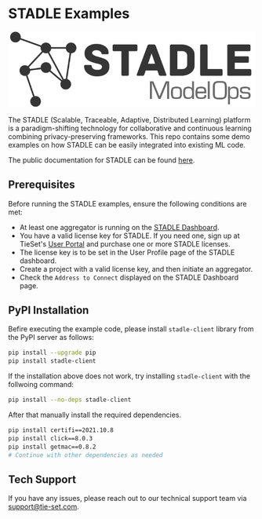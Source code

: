 # STADLE Examples

<img src="stadle_logo.png" width="600"/>

The STADLE (Scalable, Traceable, Adaptive, Distributed Learning) platform is a paradigm-shifting technology for collaborative and continuous learning combining privacy-preserving frameworks.
This repo contains some demo examples on how STADLE can be easily integrated into existing ML code.

The public documentation for STADLE can be found [here](https://stadle-documentation.readthedocs.io/en/latest/usage.html).

## Prerequisites

Before running the STADLE examples, ensure the following conditions are met:

- At least one aggregator is running on the [STADLE Dashboard](https://www.stadle.ai/).
- You have a valid license key for STADLE. If you need one, sign up at TieSet's [User Portal](https://userportal.tieset.ai/) and purchase one or more STADLE licenses.
- The license key is to be set in the User Profile page of the STADLE dashboard.
- Create a project with a valid license key, and then initiate an aggregator.
- Check the `Address to Connect` displayed on the STADLE Dashboard page.

## PyPI Installation

Befire executing the example code, please install `stadle-client` library from the PyPI server as follows:

```bash
pip install --upgrade pip
pip install stadle-client
```

If the installation above does not work, try installing `stadle-client` with the follwoing command:
```bash
pip install --no-deps stadle-client
```
After that manually install the required dependencies.
```bash
pip install certifi==2021.10.8
pip install click==8.0.3
pip install getmac==0.8.2
# Continue with other dependencies as needed
```


## Tech Support

If you have any issues, please reach out to our technical support team via [support@tie-set.com](support@tie-set.com).


